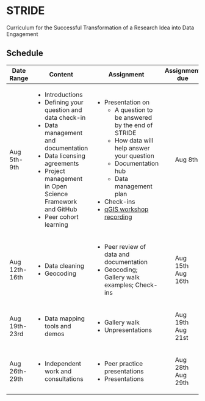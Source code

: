 # STRIDE
Curriculum for the Successful Transformation of a Research Idea into Data Engagement

## Schedule

|Date Range|Content|Assignment|Assignment due|
|--- |---    |---       |---           |
|Aug 5th-9th|<ul><li>Introductions</li><li>Defining your question and data check-in</li><li>Data management and documentation</li> <li>Data licensing agreements</li><li>Project management in Open Science Framework and GitHub</li><li>Peer cohort learning</li></ul>| <ul><li>Presentation on <ul><li>A question to be answered by the end of STRIDE</li><li>How data will help answer your question</li><li>Documentation hub</li><li>Data management plan</li></ul><li>Check-ins</li><li>[qGIS workshop recording](https://www.youtube.com/watch?v=avscRlskV2E)</li></ul>|<ul>Aug 8th</ul>|
|Aug 12th-16th|<ul><li>Data cleaning</li><li>Geocoding</li>|<ul><li>Peer review of data and documentation</li><li>Geocoding; Gallery walk examples; Check-ins</li></ul>|<ul>Aug 15th Aug 16th</ul>|
  |Aug 19th-23rd|<ul><li>Data mapping tools and demos</li></ul>|<ul><li>Gallery walk</li><li>Unpresentations</li></ul>|<ul>Aug 19th Aug 21st</ul>|
|Aug 26th-29th|<ul><li>Independent work and consultations</li>|<ul><li>Peer practice presentations</li><li>Presentations</li></ul>|<ul>Aug 28th Aug 29th</ul>|
